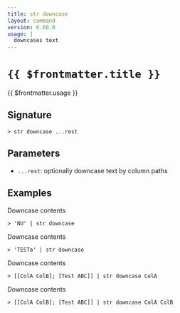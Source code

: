 ```yaml
---
title: str downcase
layout: command
version: 0.60.0
usage: |
  downcases text
---
```


# `{{ $frontmatter.title }}`

<div style='white-space: pre-wrap;'>{{ $frontmatter.usage }}</div>

## Signature

```> str downcase ...rest```

## Parameters

 -  `...rest`: optionally downcase text by column paths

## Examples

Downcase contents
```shell
> 'NU' | str downcase
```

Downcase contents
```shell
> 'TESTa' | str downcase
```

Downcase contents
```shell
> [[ColA ColB]; [Test ABC]] | str downcase ColA
```

Downcase contents
```shell
> [[ColA ColB]; [Test ABC]] | str downcase ColA ColB
```
